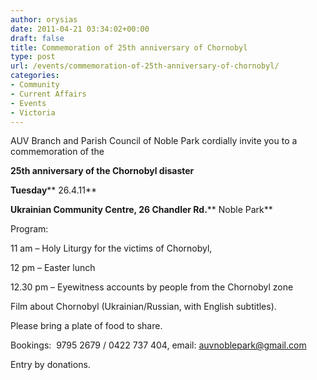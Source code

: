 ```yaml
---
author: orysias
date: 2011-04-21 03:34:02+00:00
draft: false
title: Commemoration of 25th anniversary of Chornobyl
type: post
url: /events/commemoration-of-25th-anniversary-of-chornobyl/
categories:
- Community
- Current Affairs
- Events
- Victoria
---
```


AUV Branch and Parish Council of Noble Park cordially invite you to a commemoration of the

**25th anniversary of the Chornobyl disaster**

**Tuesday**** 26.4.11**

**Ukrainian Community Centre, 26 Chandler Rd.**** Noble Park**

Program:

11 am – Holy Liturgy for the victims of Chornobyl,

12 pm – Easter lunch

12.30 pm – Eyewitness accounts by people from the Chornobyl zone

Film about Chornobyl (Ukrainian/Russian, with English subtitles).

Please bring a plate of food to share.

Bookings:  9795 2679 / 0422 737 404, email: auvnoblepark@gmail.com

Entry by donations.
